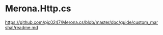 Merona.Http.cs
====

https://github.com/pjc0247/Merona.cs/blob/master/doc/guide/custom_marshal/readme.md
